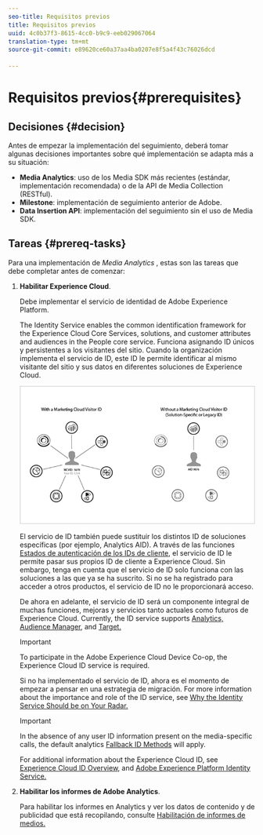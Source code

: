 ```yaml
---
seo-title: Requisitos previos
title: Requisitos previos
uuid: 4c0b37f3-8615-4cc0-b9c9-eeb029067064
translation-type: tm+mt
source-git-commit: e89620ce60a37aa4ba0207e8f5a4f43c76026dcd

---
```



# Requisitos previos{#prerequisites}

## Decisiones {#decision}

Antes de empezar la implementación del seguimiento, deberá tomar algunas decisiones importantes sobre qué implementación se adapta más a su situación:

* **Media Analytics**: uso de los Media SDK más recientes (estándar, implementación recomendada) o de la API de Media Collection (RESTful).
* **Milestone**: implementación de seguimiento anterior de Adobe.
* **Data Insertion API**: implementación del seguimiento sin el uso de Media SDK.

## Tareas {#prereq-tasks}

Para una implementación de *Media Analytics* , estas son las tareas que debe completar antes de comenzar:

1. **Habilitar Experience Cloud**.

   Debe implementar el servicio de identidad de Adobe Experience Platform.

   The Identity Service enables the common identification framework for the Experience Cloud Core Services, solutions, and customer attributes and audiences in the People core service. Funciona asignando ID únicos y persistentes a los visitantes del sitio. Cuando la organización implementa el servicio de ID, este ID le permite identificar al mismo visitante del sitio y sus datos en diferentes soluciones de Experience Cloud.

   ![](assets/mc_id_service_graphic.png)

   El servicio de ID también puede sustituir los distintos ID de soluciones específicas (por ejemplo, Analytics AID). A través de las funciones [Estados de autenticación de los IDs de cliente](https://marketing.adobe.com/resources/help/en_US/mcvid/mcvid-authenticated-state.html), el servicio de ID le permite pasar sus propios ID de cliente a Experience Cloud. Sin embargo, tenga en cuenta que el servicio de ID solo funciona con las soluciones a las que ya se ha suscrito. Si no se ha registrado para acceder a otros productos, el servicio de ID no le proporcionará acceso.

   De ahora en adelante, el servicio de ID será un componente integral de muchas funciones, mejoras y servicios tanto actuales como futuros de Experience Cloud. Currently, the ID service supports [Analytics,](https://www.adobe.com/marketing-cloud/web-analytics.html) [Audience Manager,](https://www.adobe.com/marketing-cloud/data-management-platform.html) and [Target.](https://www.adobe.com/marketing-cloud/testing-targeting.html)

   >[!IMPORTANT]
   >
   >To participate in the Adobe Experience Cloud Device Co-op, the Experience Cloud ID service is required.

   Si no ha implementado el servicio de ID, ahora es el momento de empezar a pensar en una estrategia de migración. For more information about the importance and role of the ID service, see [Why the Identity Service Should be on Your Radar.](https://blogs.adobe.com/digitalmarketing/analytics/why-new-adobe-marketing-cloud-id-service-should-be-on-your-radar/)

   >[!IMPORTANT]
   >
   >In the absence of any user ID information present on the media-specific calls, the default analytics [Fallback ID Methods](https://docs-author.corp.adobe.com/content/help/en/analytics/implementation/javascript-implementation/unique-visitors/visid-fallback.html) will apply.

   For additional information about the Experience Cloud ID, see [Experience Cloud ID Overview,](https://marketing.adobe.com/resources/help/en_US/mcvid/mcvid-overview.html) and [Adobe Experience Platform Identity Service.](https://marketing.adobe.com/resources/help/en_US/mcvid/)

1. **Habilitar los informes de Adobe Analytics**.

   Para habilitar los informes en Analytics y ver los datos de contenido y de publicidad que está recopilando, consulte [Habilitación de informes de medios.](/help/media-reports/media-reports-enable.md)

